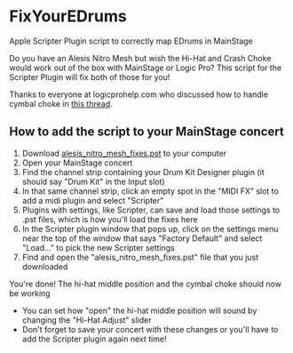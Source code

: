 # FixYourEDrums
Apple Scripter Plugin script to correctly map EDrums in MainStage

Do you have an Alesis Nitro Mesh but wish the Hi-Hat and Crash Choke would work out of the box with MainStage or Logic Pro? This script for the Scripter Plugin will fix both of those for you!

Thanks to everyone at logicprohelp.com who discussed how to handle cymbal choke in [this thread](https://www.logicprohelp.com/forums/topic/108702-drum-kit-designer-cymbal-chokes-amp-roland-v-drums/).

## How to add the script to your MainStage concert

1. Download [alesis_nitro_mesh_fixes.pst](https://github.com/jjkurczak/FixYourEDrums/releases/download/v0.2/alesis_nitro_mesh_fixes.pst) to your computer
1. Open your MainStage concert
1. Find the channel strip containing your Drum Kit Designer plugin (it should say "Drum Kit" in the Input slot)
1. In that same channel strip, click an empty spot in the "MIDI FX" slot to add a midi plugin and select "Scripter"
1. Plugins with settings, like Scripter, can save and load those settings to .pst files, which is how you'll load the fixes here
1. In the Scripter plugin window that pops up, click on the settings menu near the top of the window that says "Factory Default" and select "Load..." to pick the new Scripter settings
1. Find and open the "alesis_nitro_mesh_fixes.pst" file that you just downloaded

You're done! The hi-hat middle position and the cymbal choke should now be working
- You can set how "open" the hi-hat middle position will sound by changing the "Hi-Hat Adjust" slider
- Don't forget to save your concert with these changes or you'll have to add the Scripter plugin again next time!
